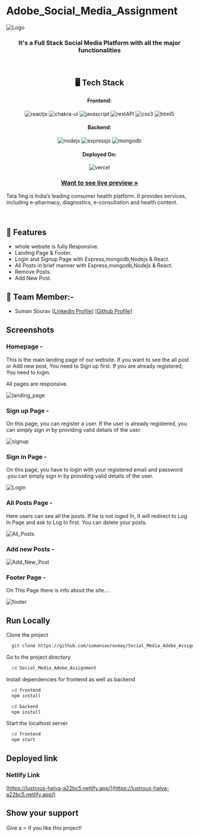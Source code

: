 # Adobe_Social_Media_Assignment

![Logo](https://www.adobe.com/content/dam/offers-homepage/us/en/homepage/twitter_adobe.png)

<h3 align="center">It's a Full Stack Social Media Platform with all the major functionalities</h3>

<br/>

<h2 align="center">🖥️ Tech Stack</h2>

<h4 align="center">Frontend:</h4>
<p align="center">
  <img src="https://img.shields.io/badge/React (18.2.0)-20232A?style=for-the-badge&logo=react&logoColor=61DAFB" alt="reactjs" />
  <img src="https://img.shields.io/badge/Chakra%20UI (2.2.8)-3bc7bd?style=for-the-badge&logo=chakraui&logoColor=white" alt="chakra-ui" />
  <img src="https://img.shields.io/badge/JavaScript-323330?style=for-the-badge&logo=javascript&logoColor=F7DF1E" alt="javascript" />
  <img src="https://img.shields.io/badge/Rest_API-02303A?style=for-the-badge&logo=react-router&logoColor=white" alt="restAPI" />
  <img src="https://img.shields.io/badge/CSS3-1572B6?style=for-the-badge&logo=css3&logoColor=white" alt="css3" />
  <img src="https://img.shields.io/badge/HTML5-E34F26?style=for-the-badge&logo=html5&logoColor=white" alt="html5" />
</p>
<h4 align="center">Backend:</h4>

<p align="center">
  <img src="https://img.shields.io/badge/Node.js (16.14.2)-339933?style=for-the-badge&logo=nodedotjs&logoColor=white" alt="nodejs" />
  <img src="https://img.shields.io/badge/Express.js (4.18.1)-000000?style=for-the-badge&logo=express&logoColor=white" alt="expressjs" />
  <img src="https://img.shields.io/badge/MongoDB (6.0)-4EA94B?style=for-the-badge&logo=mongodb&logoColor=white" alt="mongodb" />
</p>

<h4 align="center">Deployed On:</h4>

<p align="center">
  <img src="https://i.postimg.cc/sgTZd54P/netlify.jpg" alt="vercel" />
</p>

<h3 align="center"><a href="https://frontend-meenakshi176.vercel.app/"><strong>Want to see live preview »</strong></a></h3>

Tata 1mg is India’s leading consumer health platform. It provides services, including e-pharmacy, diagnostics, e-consultation and health content.

<br/>

## 🚀 Features
-   whole website is fully Responsive.
-   Landing Page & Footer.
-   Login and Signup Page with Express,mongodb,Nodejs & React.
-   All Posts in brief manner with Express,mongodb,Nodejs & React.
-   Remove Posts.
-    Add New Post.


## 🚀 Team Member:-

-   Suman Sourav [[LinkedIn Profile](https://www.linkedin.com/in/suman-saurav-06896b231/)] [[Github Profile](https://github.com/sumansauravmay/)]


## Screenshots

### Homepage -

This is the main landing page of our website. If you want to see the all post or Add new post, You need to Sign up first. If you are already registered, You need to login.

All pages are responsive.

![landing_page](https://i.postimg.cc/jj5mpt2x/home.jpg)

### Sign up Page -

On this page, you can register a user. If the user is already registered, you can simply sign in by providing valid details of the user. 

![signup](https://i.postimg.cc/t4zBRfws/signup-2.jpg)

###  Sign in Page - 

On this page, you have to login with your registered email and password .you can simply sign in by providing valid details of the user. 

![Login](https://i.postimg.cc/C51gJk8N/login-2.jpg)

### All Posts Page -

Here users can see all the posts. If he is not loged In, It will redirect to Log In Page and ask to Log In first. You can delete your posts.
 
 ![All_Posts](https://i.postimg.cc/mrzV3DhH/allpost.jpg)

### Add new Posts -

![Add_New_Post](https://i.postimg.cc/tTD1Ydyt/new-post.jpg)

### Footer Page -

On This Page there is info about the site....

![footer](https://i.postimg.cc/ZqnYwkh3/footer-2.jpg)


## Run Locally

Clone the project

```bash
  git clone https://github.com/sumansauravmay/Social_Media_Adobe_Assignment.git
```

Go to the project directory

```bash
  cd Social_Media_Adobe_Assignment

```

Install dependencies for frontend as well as backend

```bash
  cd frontend
  npm install
```

```bash
  cd backend
  npm install
```

Start the localhost server

```bash
  cd frontend
  npm start
```

## Deployed link

### Netlify Link

[https://lustrous-halva-a22bc5.netlify.app/](https://lustrous-halva-a22bc5.netlify.app/)

## Show your support

Give a ⭐️ if you like this project!
